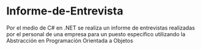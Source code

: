 # Informe-de-Entrevista
Por el medio de C# en .NET se realiza un informe de entrevistas realizadas por el personal de una empresa para un puesto especifico utilizando la Abstracción en Programación Orientada a Objetos   
